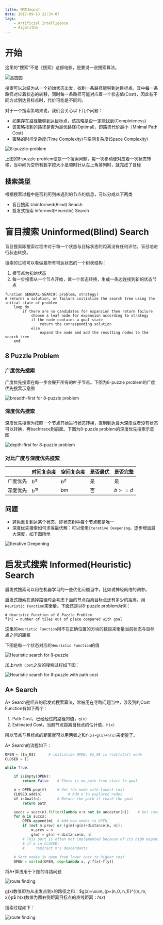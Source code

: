 ```yaml
---
title: 搜索Search
date: 2017-09-13 22:34:07
tags: 
    - Artificial Intelligence
    - Algorithm
---
```


# 开始

这里的“搜索”不是《搜索》这部电影，是要说一说搜索算法。

![高圆圆](/images/search-gyy.jpeg)

搜索可以总结为从一个初始状态出发，找到一条路径能够到达目标点。其中每一条路径对应着状态的转移，同时每一条路径可能对应着一个状态值(Cost)，因此有不同方式到达目标点时，代价可能是不同的。

对于一个搜索策略来说，我们会关心以下几个问题：

* 如果存在路径能够到达目标点，该策略是否一定能找到(Completeness)
* 该策略找到的路径是否为最优路径(Optimal)，即路径代价最小（Mnimal Path Cost）
* 策略的时间复杂度(Time Complexity)与空间复杂度(Space Complexity)

![8-puzzle-problem](/images/search-8-puzzle.png)

上图的8-puzzle problem便是一个搜索问题，每一次移动便对应着一次状态转移，当中间为空所有数字按大小呈顺时针从左上角排列时，就完成了目标

## 搜索类型

根据搜索过程中是否利用到未遇到的节点的信息，可以分成以下两类

* 盲目搜索 Uninformed(Blind) Search 
* 启发式搜索 Informed(Heuristic) Search

# 盲目搜索 Uninformed(Blind) Search 

盲目搜索即搜索过程中对于每一个状态与目标状态的距离没有任何评估，盲目地进行状态转换。

搜索的过程可以看做是所有可达状态的一个树状结构：

1. 根节点为初始状态
2. 每一步搜索从一个节点开始，做一个状态转换，生成一条边连接到新的状态节点

```
function GENERAL-SEARCH( problem, strategy) 
# returns a solution, or failure initialize the search tree using the initial state of problem
    loop do
        if there are no candidates for expansion then return failure
            choose a leaf node for expansion according to strategy
            if the node contains a goal state 
                return the corresponding solution 
            else 
                expand the node and add the resulting nodes to the search tree
    end
```

## 8 Puzzle Problem

### 广度优先搜索

广度优先搜索在每一步会展开所有的叶子节点。下图为8-puzzle problem的广度优先搜索示意图

![breadth-first for 8-puzzle problem](/images/search-8-puzzle-breadth.png)

### 深度优先搜索

深度优先搜索为按照一个节点开始进行状态转换，直到到达最大深度或者没有状态可以转换，再backtrace到前面。下图为8-puzzle problem的深度优先搜索示意图

![depth-first for 8-puzzle problem](/images/search-8-puzzle-depth.png)

### 对比广度与深度优先搜索

|  | 时间复杂度 | 空间复杂度 | 是否最优 | 是否完整 |
|---|----|----|----|----|
| 广度优先 | $b^d$ | $b^d$ | 是 | 是 |
| 深度优先 | $b^m$ | $bm$ | 否 | $b>=d$ |

## 问题

* 避免重复到达某个状态，即状态树中每个节点都是唯一
* 深度优先搜索如何求得最优解：可以使用`Iterative Deepening`，逐步增加最大深度，如下图所示

![Iterative Deepening](/images/search-iterative-deepen.png)

# 启发式搜索 Informed(Heuristic) Search

启发式搜索可以用在机器学习的一些优化问题当中，比如说神经网络的调参。

启发式搜索在选择路径时会考虑下面的节点距离目标点还有多少的距离，用`Heuristic Function`来衡量。下面还是以8-puzzle problem为例：

```
# Heuristic Function of 8 Puzzle Problem
f(n) = number of tiles out of place compared with goal
```

这里的`Heuristic Function`用不在正确位置的方块的数目来衡量当前状态与目标点之间的距离

下图是每一个状态对应的`Heuristic Function`的值

![Heuristic search for 8-puzzle](/images/search-8-puzzle-heuristic.png)

加上`Path Cost`之后的搜索过程如下图：

![Heuristic search for 8-puzzle with path cost](/images/search-8-puzzle-heuristic-with-path-cost.png)

## A* Search

A* Search是经典的启发式搜索算法，常被用在寻路问题当中，涉及到的Cost Function有如下两个：

1. Path Cost，已经经过的路径的值，`g(x)`
2. Estimated Cost，当前节点距离目标点的估计值，`h(x)`

所以节点与目标点的距离就可以用两者之和`f(x)=g(x)+h(x)`来衡量了。

A* Search的流程如下：

``` python
OPEN = [$n_0$]      # initialize OPEN, $n_0$ is root/start node
CLOSED = []

while True:

    if isEmpty(OPEN):
        return False    # There is no path from start to goal

    n = OPEN.pop(0)     # Get the node with lowest cost
    CLOSED.add(n)            # Add n to explored nodes
    if isGoal(n):       # Return the path if reach the goal
        return path     

    succs = succ(n).filter(lambda x:x not in ancestor(n))    # Get successors of node n
    for m in succs:
        OPEN.append(m)  # Add new nodes to OPEN
        if (not m.prev) or (g(m)>g(n)+distance(m, n)):
            m.prev = n
            g(m) = g(n) + distance(m, n)
        # This part is often not implemented because of its high expense
        # if m in CLOSED:
        #     redirect m's descendants
    
    # Sort nodes in open from lower cost to higher cost
    OPEN = sorted(OPEN, cmp=lambda x, y:f(x)-f(y))  
```

将A*算法用于下图的寻路问题

![route finding](/images/search-A*-route-finding.png)


g(x)数值即为从出发点到x的路径之和：$g(x)=\sum_{p=(n_0, n_1)}^{(n_m, x)}p$
h(x)数值为图右侧距离目标点的直线距离：$h(x)$

搜索过程如下：

![route finding](/images/search-A*-route-finding-tree.png)